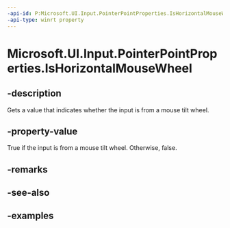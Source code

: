 ```yaml
---
-api-id: P:Microsoft.UI.Input.PointerPointProperties.IsHorizontalMouseWheel
-api-type: winrt property
---
```


# Microsoft.UI.Input.PointerPointProperties.IsHorizontalMouseWheel

<!--
public bool IsHorizontalMouseWheel { get; }
-->

## -description

Gets a value that indicates whether the input is from a mouse tilt wheel.

## -property-value

True if the input is from a mouse tilt wheel. Otherwise, false.

## -remarks

## -see-also

## -examples
